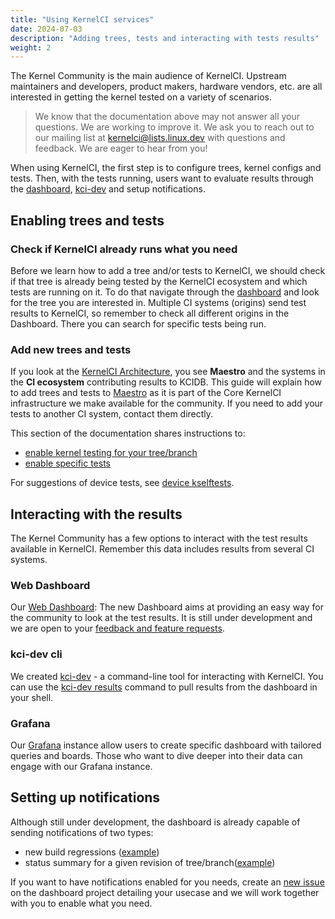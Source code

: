 ```yaml
---
title: "Using KernelCI services"
date: 2024-07-03
description: "Adding trees, tests and interacting with tests results"
weight: 2
---
```


The Kernel Community is the main audience of KernelCI. Upstream maintainers and developers, product makers, hardware vendors, etc. are all interested in getting the kernel tested on a variety of scenarios.

> We know that the documentation above may not answer all your questions. We are working to improve it. We ask you to reach out to our mailing list at [kernelci@lists.linux.dev](mailto:kernelci@lists.linux.dev)  with questions and feedback. We are eager to hear from you!

When using KernelCI, the first step is to configure trees, kernel configs and tests. Then, with the tests running, users want to evaluate results through the [dashboard](https://dashboard.kernelci.org/), [kci-dev](https://kci.dev/) and setup notifications.

## Enabling trees and tests

### Check if KernelCI already runs what you need

Before we learn how to add a tree and/or tests to KernelCI, we should check if that tree is already being tested by the KernelCI ecosystem and which tests are running on it. To do that navigate through the [dashboard](https://dashboard.kernelci.org/) and look for the tree you are interested in. Multiple CI systems (origins) send test results to KernelCI, so remember to check all different origins in the Dashboard. There you can search for specific tests being run.

### Add new trees and tests

If you look at the [KernelCI Architecture](../architecture/), you see **Maestro** and the systems in the **CI ecosystem** contributing results to KCIDB. This guide will explain how to add trees and tests to [Maestro](../maestro/) as it is part of the Core KernelCI infrastructure we make available for the community. If you need to add your tests to another CI system, contact them directly.

This section of the documentation shares instructions to:
* [enable kernel testing for your tree/branch](../maestro/pipeline/developer-documentation/#enabling-a-new-kernel-tree)
* [enable specific tests](../maestro/pipeline/developer-documentation/#enabling-a-new-test)

For suggestions of device tests, see [device kselftests](device-tests).

## Interacting with the results

The Kernel Community has a few options to interact with the test results available in KernelCI. Remember this data includes results from several CI systems.

### Web Dashboard

Our [Web Dashboard](https://dashboard.kernelci.org/): The new Dashboard aims at providing an easy way for the community to look at the test results. It is still under development and we are open to your [feedback and feature requests](https://github.com/kernelci/dashboard/issues).

### kci-dev cli

We created [kci-dev](https://kci.dev/) - a command-line tool for interacting with KernelCI. You can use the [kci-dev results](https://kci.dev/results/) command to pull results from the dashboard in your shell.

### Grafana

Our [Grafana](https://grafana.kernelci.org/) instance allow users to create specific dashboard with tailored queries and boards. Those who want to dive deeper into their data can engage with our Grafana instance.

## Setting up notifications

Although still under development, the dashboard is already capable of sending notifications of two types:

* new build regressions ([example](https://groups.io/g/kernelci-results/message/58781))
* status summary for a given revision of tree/branch([example](https://groups.io/g/kernelci-results/message/58778))

If you want to have notifications enabled for you needs, create an [new issue](https://github.com/kernelci/dashboard/issues/new) on the dashboard project detailing your usecase and we will work together with you to enable what you need.

